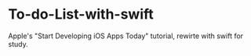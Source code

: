 To-do-List-with-swift
=====================

Apple's "Start Developing iOS Apps Today" tutorial, rewirte with swift for study.

